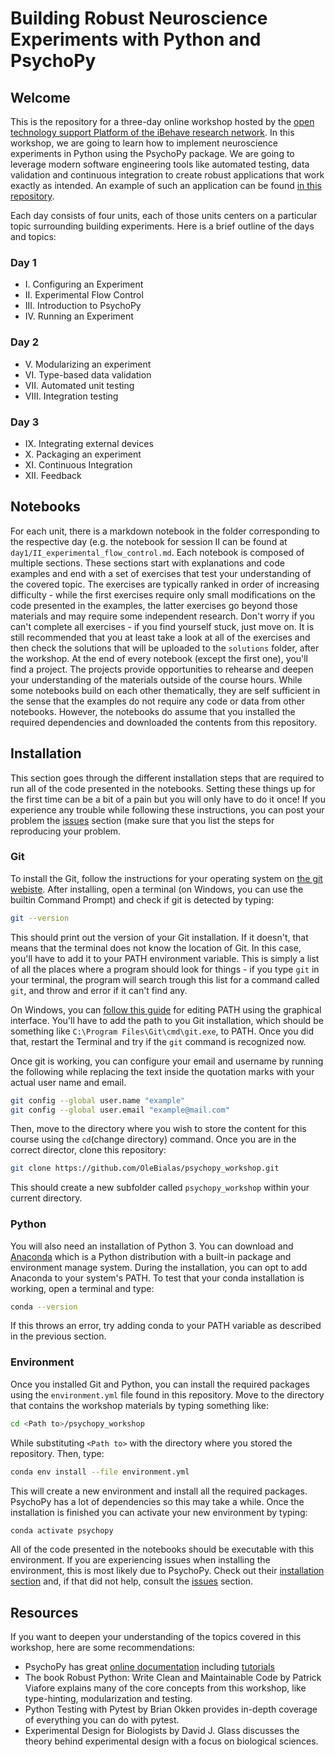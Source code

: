 # Building Robust Neuroscience Experiments with Python and PsychoPy

## Welcome
This is the repository for a three-day online workshop hosted by the [open technology support Platform of the iBehave research network](https://ibehave.nrw/ibots-platform/about-ibots/).
In this workshop, we are going to learn how to implement neuroscience experiments in Python using the PsychoPy package.
We are going to leverage modern software engineering tools like automated testing, data validation and continuous integration to create robust applications that work exactly as intended. An example of such an application can be found [in this repository](https://github.com/OleBialas/posner_task).

Each day consists of four units, each of those units centers on a particular topic surrounding building experiments. Here is a brief outline of the days and topics:

### Day 1
- I. Configuring an Experiment
- II. Experimental Flow Control
- III. Introduction to PsychoPy
- IV. Running an Experiment
### Day 2
- V. Modularizing an experiment
- VI. Type-based data validation
- VII. Automated unit testing
- VIII. Integration testing
### Day 3
- IX. Integrating external devices
- X. Packaging an experiment
- XI. Continuous Integration
- XII. Feedback

## Notebooks
For each unit, there is a markdown notebook in the folder corresponding to the respective day (e.g. the notebook for session II can be found at `day1/II_experimental_flow_control.md`.
Each notebook is composed of multiple sections.
These sections start with explanations and code examples and end with a set of exercises that test your understanding of the covered topic.
The exercises are typically ranked in order of increasing difficulty - while the first exercises require only small modifications on the code presented in the examples, the latter exercises go beyond those materials and may require some independent research.
Don't worry if you can't complete all exercises - if you find yourself stuck, just move on.
It is still recommended that you at least take a look at all of the exercises and then check the solutions that will be uploaded to the `solutions` folder, after the workshop.
At the end of every notebook (except the first one), you'll find a project.
The projects provide opportunities to rehearse and deepen your understanding of the materials outside of the course hours.
While some notebooks build on each other thematically, they are self sufficient in the sense that the examples do not require any code or data from other notebooks.
However, the notebooks do assume that you installed the required dependencies and downloaded the contents from this repository.

## Installation
This section goes through the different installation steps that are required to run all of the code presented in the notebooks.
Setting these things up for the first time can be a bit of a pain but you will only have to do it once!
If you experience any trouble while following these instructions, you can post your problem the [issues](https://github.com/OleBialas/psychopy_workshop/issues) section (make sure that you list the steps for reproducing your problem.


### Git
To install the Git, follow the instructions for your operating system on [the git webiste](https://git-scm.com/book/en/v2/Getting-Started-Installing-Git).
After installing, open a terminal (on Windows, you can use the builtin Command Prompt) and check if git is detected by typing:

```sh
git --version
```

This should print out the version of your Git installation.
If it doesn't, that means that the terminal does not know the location of Git.
In this case, you'll have to add it to your PATH environment variable.
This is simply a list of all the places where a program should look for things - if you type `git` in your terminal, the program will search trough this list for a command called `git`, and throw and error if it can't find any.

On Windows, you can [follow this guide](https://www.architectryan.com/2018/03/17/add-to-the-path-on-windows-10/) for editing PATH using the graphical interface.
You'll have to add the path to you Git installation, which should be something like `C:\Program Files\Git\cmd\git.exe`, to PATH. Once you did that, restart the Terminal and try if the `git` command is recognized now.

Once git is working, you can configure your email and username by running the following while replacing the text inside the quotation marks with your actual user name and email.

```sh
git config --global user.name "example"
git config --global user.email "example@mail.com"
```

Then, move to the directory where you wish to store the content for this course using the `cd`(change directory) command.
Once you are in the correct director, clone this repository:

```sh
git clone https://github.com/OleBialas/psychopy_workshop.git
```

This should create a new subfolder called `psychopy_workshop` within your current directory.

### Python
You will also need an installation of Python 3.
You can download and [Anaconda](https://docs.anaconda.com/miniconda/miniconda-install/) which is a Python distribution with a built-in package and environment manage system.
During the installation, you can opt to add Anaconda to your system's PATH.
To test that your conda installation is working, open a terminal and type:

```sh
conda --version
```

If this throws an error, try adding conda to your PATH variable as described in the previous section.

### Environment

Once you installed Git and Python, you can install the required packages using the `environment.yml` file found in this repository.
Move to the directory that contains the workshop materials by typing something like:

```sh
cd <Path to>/psychopy_workshop
```

While substituting `<Path to>` with the directory where you stored the repository.
Then, type:

```sh
conda env install --file environment.yml
```

This will create a new environment and install all the required packages.
PsychoPy has a lot of dependencies so this may take a while.
Once the installation is finished you can activate your new environment by typing:

```sh
conda activate psychopy
```

All of the code presented in the notebooks should be executable with this environment.
If you are experiencing issues when installing the environment, this is most likely due to PsychoPy.
Check out their [installation section](https://www.psychopy.org/download.html) and, if that did not help, consult the [issues](https://github.com/OleBialas/psychopy_workshop/issues) section.

## Resources

If you want to deepen your understanding of the topics covered in this workshop, here are some recommendations:
- PsychoPy has great [online documentation](https://psychopy.org/documentation.html) including [tutorials](https://psychopy.org/coder/#psychopy-tutorials)
- The book Robust Python: Write Clean and Maintainable Code by Patrick Viafore explains many of the core concepts from this workshop, like type-hinting, modularization and testing.
- Python Testing with Pytest by Brian Okken provides in-depth coverage of everything you can do with pytest.
- Experimental Design for Biologists by David J. Glass discusses the theory behind experimental design with a focus on biological sciences.
